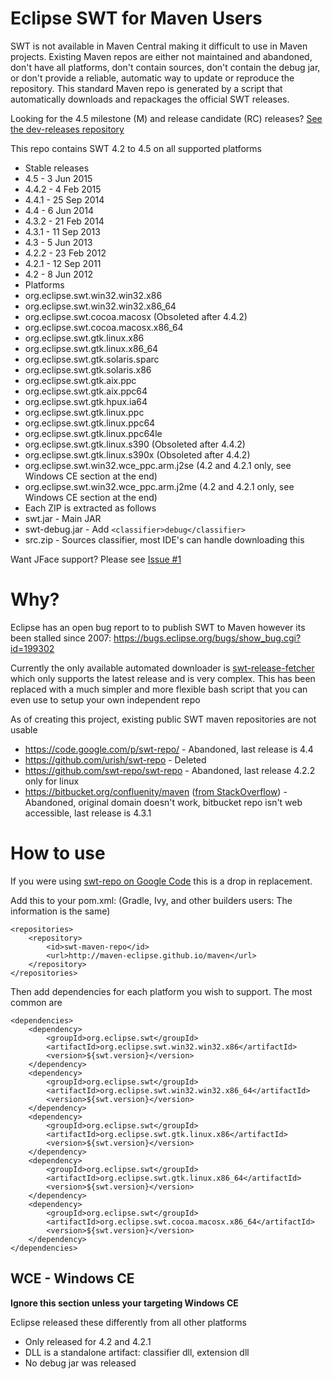 # Eclipse SWT for Maven Users

SWT is not available in Maven Central making it difficult to use in Maven projects. Existing Maven repos are either not maintained and abandoned, don't have all platforms, don't contain sources, don't contain the debug jar, or don't provide a reliable, automatic way to update or reproduce the repository. This standard Maven repo is generated by a script that automatically downloads and repackages the official SWT releases.

Looking for the 4.5 milestone (M) and release candidate (RC) releases? [See the dev-releases repository](http://github.com/maven-eclipse/dev-releases)

This repo contains SWT 4.2 to 4.5 on all supported platforms
 
 - Stable releases
  - 4.5 - 3 Jun 2015
  - 4.4.2 - 4 Feb 2015
  - 4.4.1 - 25 Sep 2014 
  - 4.4 - 6 Jun 2014
  - 4.3.2 - 21 Feb 2014 
  - 4.3.1 - 11 Sep 2013 
  - 4.3 - 5 Jun 2013 
  - 4.2.2 - 23 Feb 2012 
  - 4.2.1 - 12 Sep 2011 
  - 4.2 - 8 Jun 2012
 - Platforms
  - org.eclipse.swt.win32.win32.x86
  - org.eclipse.swt.win32.win32.x86_64
  - org.eclipse.swt.cocoa.macosx (Obsoleted after 4.4.2)
  - org.eclipse.swt.cocoa.macosx.x86_64
  - org.eclipse.swt.gtk.linux.x86
  - org.eclipse.swt.gtk.linux.x86_64
  - org.eclipse.swt.gtk.solaris.sparc
  - org.eclipse.swt.gtk.solaris.x86
  - org.eclipse.swt.gtk.aix.ppc
  - org.eclipse.swt.gtk.aix.ppc64
  - org.eclipse.swt.gtk.hpux.ia64
  - org.eclipse.swt.gtk.linux.ppc
  - org.eclipse.swt.gtk.linux.ppc64
  - org.eclipse.swt.gtk.linux.ppc64le
  - org.eclipse.swt.gtk.linux.s390 (Obsoleted after 4.4.2)
  - org.eclipse.swt.gtk.linux.s390x (Obsoleted after 4.4.2)
  - org.eclipse.swt.win32.wce_ppc.arm.j2se (4.2 and 4.2.1 only, see Windows CE section at the end)
  - org.eclipse.swt.win32.wce_ppc.arm.j2me (4.2 and 4.2.1 only, see Windows CE section at the end)
 - Each ZIP is extracted as follows
  - swt.jar - Main JAR
  - swt-debug.jar - Add `<classifier>debug</classifier>` 
  - src.zip - Sources classifier, most IDE's can handle downloading this
 
Want JFace support? Please see [Issue #1](https://github.com/maven-eclipse/maven-eclipse.github.io/issues/1)
  
# Why?
Eclipse has an open bug report to to publish SWT to Maven however its been stalled since 2007: https://bugs.eclipse.org/bugs/show_bug.cgi?id=199302

Currently the only available automated downloader is [swt-release-fetcher](http://github.com/hennr/swt-release-fetcher) which only supports the latest release and is very complex. This has been replaced with a much simpler and more flexible bash script that you can even use to setup your own independent repo 

As of creating this project, existing public SWT maven repositories are not usable
 - https://code.google.com/p/swt-repo/ - Abandoned, last release is 4.4
 - https://github.com/urish/swt-repo - Deleted
 - https://github.com/swt-repo/swt-repo - Abandoned, last release 4.2.2 only for linux
 - https://bitbucket.org/confluenity/maven ([from StackOverflow](http://stackoverflow.com/a/19857630)) - Abandoned, original domain doesn't work, bitbucket repo isn't web accessible, last release is 4.3.1

# How to use
If you were using [swt-repo on Google Code](http://code.google.com/p/swt-repo/) this is a drop in replacement. 

Add this to your pom.xml: (Gradle, Ivy, and other builders users: The information is the same)

```
<repositories>
	<repository>
		<id>swt-maven-repo</id>
		<url>http://maven-eclipse.github.io/maven</url>
	</repository>
</repositories>
```

Then add dependencies for each platform you wish to support. The most common are

```
<dependencies>
	<dependency>
		<groupId>org.eclipse.swt</groupId>
		<artifactId>org.eclipse.swt.win32.win32.x86</artifactId>
		<version>${swt.version}</version>
	</dependency>
	<dependency>
		<groupId>org.eclipse.swt</groupId>
		<artifactId>org.eclipse.swt.win32.win32.x86_64</artifactId>
		<version>${swt.version}</version>
	</dependency>
	<dependency>
		<groupId>org.eclipse.swt</groupId>
		<artifactId>org.eclipse.swt.gtk.linux.x86</artifactId>
		<version>${swt.version}</version>
	</dependency>
	<dependency>
		<groupId>org.eclipse.swt</groupId>
		<artifactId>org.eclipse.swt.gtk.linux.x86_64</artifactId>
		<version>${swt.version}</version>
	</dependency>
	<dependency>
		<groupId>org.eclipse.swt</groupId>
		<artifactId>org.eclipse.swt.cocoa.macosx.x86_64</artifactId>
		<version>${swt.version}</version>
	</dependency>
</dependencies>
```

## WCE - Windows CE
**Ignore this section unless your targeting Windows CE**

Eclipse released these differently from all other platforms

 - Only released for 4.2 and 4.2.1
 - DLL is a standalone artifact: classifier dll, extension dll
 - No debug jar was released
